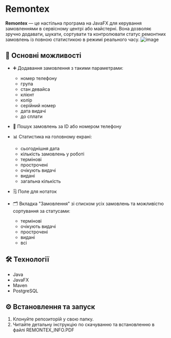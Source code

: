# Remontex

**Remontex** — це настільна програма на JavaFX для керування замовленнями в сервісному центрі або майстерні. Вона дозволяє зручно додавати, шукати, сортувати та контролювати статус ремонтних замовлень із повною статистикою в режимі реального часу.
![image](https://github.com/user-attachments/assets/9192b7bc-4a80-4026-9634-415cef851fa0)

## 🚀 Основні можливості

- ➕ Додавання замовлення з такими параметрами:
  - номер телефону
  - група
  - стан девайса
  - клієнт
  - колір
  - серійний номер
  - дата видачі
  - до сплати
    
- 🔎 Пошук замовлень за ID або номером телефону
- 📊 Статистика на головному екрані:
  - сьогоднішня дата
  - кількість замовлень у роботі
  - термінові
  - прострочені
  - очікують видачі
  - видані
  - загальна кількість
- 🗒️ Поле для нотаток
- 🗂️ Вкладка "Замовлення" зі списком усіх замовлень та можливістю сортування за статусами:
  - термінові
  - очікують видачі
  - прострочені
  - видані
  - всі

## 🛠️ Технології

- Java
- JavaFX
- Maven
- PostgreSQL

## ⚙️ Встановлення та запуск
1. Клонуйте репозиторій у свою папку.
2. Читайте детальну інструкцію по скачуванню та встановленню в файлі REMONTEX_INFO.PDF
